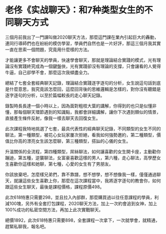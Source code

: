 # 老佟《实战聊天》：和7种类型女生的不同聊天方式

三個月前我出了一門課叫做2020聊天方法，那麼這門課在業內引起巨大的轟動，連同行導師們也在紛紛的模仿學習，學員們自然也是一片好評，那這三個月我其實一直在思索一個問題，究竟用什麼樣的方法。

才能讓更多不會聊天的學員，快速學會聊天，那就是理論結合實踐的模式，光有理論沒有實踐終究成為一個鍵盤俠，光有實踐卻沒有理論的支撐，只會讓看的人覺得牛逼，自己卻學不會，那麼這次我傾盡全力。

總結了七套全套經典聊天記錄，理論結合實踐逐字逐句的分析，女生說這句話到底是什麼意思，我究竟該怎麼回，這麼回背後的思維邏輯是怎樣的，對你沒有聽錯是逐字逐句的分析，以至於篇幅較長的走心聊天記錄。

錄製時長長達一個小時以上，因為面對粗枝大葉的講解，你得到的也只是似懂非懂，那每個聊天環節遇到的知識點，我都會詳細講解，讓你下次遇到類似的情景，直接產生條件反射，像我一樣去聊天去回復女生。

此次課程我特地挑選了七套，最具代表性的經典聊天記錄，不同類型的女生不同的聊法，第一種類型，被花心女玩家屢次拒絕，看我如何強勢邀約，第二種類型，價值比你高的漂亮女生該怎麼聊，第三種類型，搭訕的心儀的女生。

升溫關係的全流程，第四種類型，屌絲聊法，如何讓喜歡的女生開卡座，主動勸你蹦迪，第五種，逆襲聊法，女富豪喜歡這樣的男人，第六種，走心聊法，高學歷女生喜歡你這樣和她聊，第七種，心愛的女生有了男朋友。

你該放棄吧，怎麼樣兄弟們，靠不靠譜，想不想學，想不想像我一樣，僅僅通過聊天，就讓這些女生喜歡上你，那麼在這次課程當中，我將逐字逐句的教會你，如何跟這些女生聊天，最後是課程價格，課程原價498。

此次618特惠只需要298，並且拉入內部群，那麼購買過以往任意課程的學員，利減100塊，另外有全套打包課程，2020聊天方法，加上一次約會追到女神，加上100%成功的私密空間方法，再加上此次實戰聊天。

總價1892，此次618特惠只需要898，全套課程一次拿下，一次就學會，就精通，趕緊私聊我，報名吧。